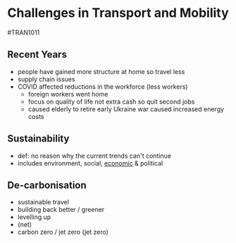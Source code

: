 # Challenges in Transport and Mobility
#TRAN1011 
## Recent Years
- people have gained more structure at home so travel less
- supply chain issues
- COVID affected reductions in the workforce (less workers)
	- foreign workers went home
	- focus on quality of life not extra cash so quit second jobs
	- caused elderly to retire early
Ukraine war caused increased energy costs
##  Sustainability
- def: no reason why the current trends can't continue
- includes environment, social, [economic](Economics%20in%20Transport.md) & political
## De-carbonisation
- sustainable travel
- building back better / greener
- levelling up
- (net) 
- carbon zero / jet zero (jet zero)